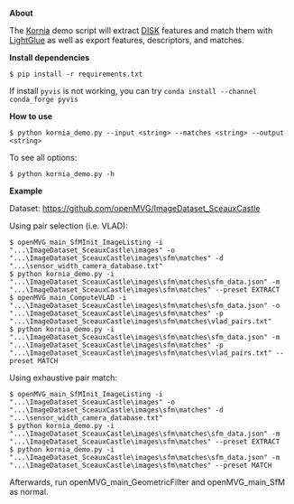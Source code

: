**About**

The [Kornia](https://github.com/kornia/kornia) demo script will extract [DISK](https://kornia.readthedocs.io/en/latest/feature.html#kornia.feature.DISK) features and match them with [LightGlue](https://kornia.readthedocs.io/en/latest/feature.html#kornia.feature.LightGlueMatcher) as well as export features, descriptors, and matches.

**Install dependencies**
```
$ pip install -r requirements.txt
```

If install `pyvis` is not working, you can try `conda install --channel conda_forge pyvis`

**How to use**
```
$ python kornia_demo.py --input <string> --matches <string> --output <string>
```
To see all options:
```
$ python kornia_demo.py -h
```

**Example**

Dataset: https://github.com/openMVG/ImageDataset_SceauxCastle

Using pair selection (i.e. VLAD):
```
$ openMVG_main_SfMInit_ImageListing -i "...\ImageDataset_SceauxCastle\images" -o "...\ImageDataset_SceauxCastle\images\sfm\matches" -d "...\sensor_width_camera_database.txt"
$ python kornia_demo.py -i "...\ImageDataset_SceauxCastle\images\sfm\matches\sfm_data.json" -m "...\ImageDataset_SceauxCastle\images\sfm\matches" --preset EXTRACT
$ openMVG_main_ComputeVLAD -i "...\ImageDataset_SceauxCastle\images\sfm\matches\sfm_data.json" -o "...\ImageDataset_SceauxCastle\images\sfm\matches" -p "...\ImageDataset_SceauxCastle\images\sfm\matches\vlad_pairs.txt"
$ python kornia_demo.py -i "...\ImageDataset_SceauxCastle\images\sfm\matches\sfm_data.json" -m "...\ImageDataset_SceauxCastle\images\sfm\matches" -p "...\ImageDataset_SceauxCastle\images\sfm\matches\vlad_pairs.txt" --preset MATCH
```

Using exhaustive pair match:
```
$ openMVG_main_SfMInit_ImageListing -i "...\ImageDataset_SceauxCastle\images" -o "...\ImageDataset_SceauxCastle\images\sfm\matches" -d "...\sensor_width_camera_database.txt"
$ python kornia_demo.py -i "...\ImageDataset_SceauxCastle\images\sfm\matches\sfm_data.json" -m "...\ImageDataset_SceauxCastle\images\sfm\matches" --preset EXTRACT
$ python kornia_demo.py -i "...\ImageDataset_SceauxCastle\images\sfm\matches\sfm_data.json" -m "...\ImageDataset_SceauxCastle\images\sfm\matches" --preset MATCH
```

Afterwards, run openMVG_main_GeometricFilter and openMVG_main_SfM as normal.
